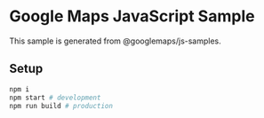 # Google Maps JavaScript Sample

This sample is generated from @googlemaps/js-samples.

## Setup

```sh
npm i
npm start # development
npm run build # production
```
